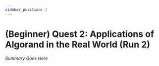 ```yaml
---
sidebar_position: 2
---
```


# (Beginner) Quest 2: Applications of Algorand in the Real World (Run 2)

_Summary Goes Here_
